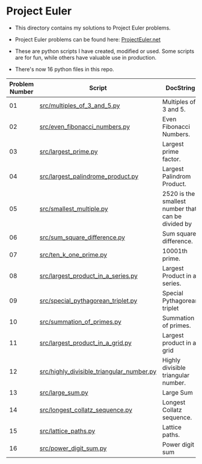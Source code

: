 # Project Euler #

* This directory contains my solutions to Project Euler problems.

* Project Euler problems can be found here:
[ProjectEuler.net](https://projecteuler.net/archives)

* These are python scripts I have created, modified or used. Some scripts are for fun, while others have valuable use in production.

* There's now 16 python files in this repo.

| Problem Number  | Script  | DocString |
| ------------- | ------------- | ------------- |
|01|<a href="./src/multiples_of_3_and_5.py">src/multiples\_of\_3\_and\_5.py</a>|Multiples of 3 and 5.|
|02|<a href="./src/even_fibonacci_numbers.py">src/even\_fibonacci\_numbers.py</a>|Even Fibonacci Numbers.|
|03|<a href="./src/largest_prime.py">src/largest\_prime.py</a>|Largest prime factor.|
|04|<a href="./src/largest_palindrome_product.py">src/largest\_palindrome\_product.py</a>|Largest Palindrom Product.|
|05|<a href="./src/smallest_multiple.py">src/smallest\_multiple.py</a>|2520 is the smallest number that can be divided by|
|06|<a href="./src/sum_square_difference.py">src/sum\_square\_difference.py</a>|Sum square difference.|
|07|<a href="./src/ten_k_one_prime.py">src/ten\_k\_one\_prime.py</a>|10001th prime.|
|08|<a href="./src/largest_product_in_a_series.py">src/largest\_product\_in\_a\_series.py</a>|Largest Product in a series.|
|09|<a href="./src/special_pythagorean_triplet.py">src/special\_pythagorean\_triplet.py</a>|Special Pythagorean triplet|
|10|<a href="./src/summation_of_primes.py">src/summation\_of\_primes.py</a>|Summation of primes.|
|11|<a href="./src/largest_product_in_a_grid.py">src/largest\_product\_in\_a\_grid.py</a>|Largest product in a grid|
|12|<a href="./src/highly_divisible_triangular_number.py">src/highly\_divisible\_triangular\_number.py</a>|Highly divisible triangular number.|
|13|<a href="./src/large_sum.py">src/large\_sum.py</a>|Large Sum|
|14|<a href="./src/longest_collatz_sequence.py">src/longest\_collatz\_sequence.py</a>|Longest Collatz sequence.|
|15|<a href="./src/lattice_paths.py">src/lattice\_paths.py</a>|Lattice paths.|
|16|<a href="./src/power_digit_sum.py">src/power\_digit\_sum.py</a>|Power digit sum|
